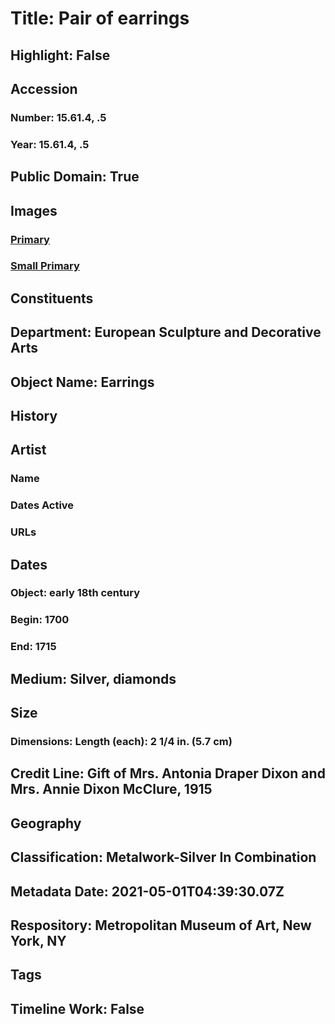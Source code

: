 # Title: Pair of earrings
## Highlight: False
## Accession
### Number: 15.61.4, .5
### Year: 15.61.4, .5
## Public Domain: True
## Images
### [Primary](https://images.metmuseum.org/CRDImages/es/original/29565.jpg)
### [Small Primary](https://images.metmuseum.org/CRDImages/es/web-large/29565.jpg)
## Constituents
## Department: European Sculpture and Decorative Arts
## Object Name: Earrings
## History
## Artist
### Name
### Dates Active
### URLs
## Dates
### Object: early 18th century
### Begin: 1700
### End: 1715
## Medium: Silver, diamonds
## Size
### Dimensions: Length (each): 2 1/4 in. (5.7 cm)
## Credit Line: Gift of Mrs. Antonia Draper Dixon and Mrs. Annie Dixon McClure, 1915
## Geography
## Classification: Metalwork-Silver In Combination
## Metadata Date: 2021-05-01T04:39:30.07Z
## Respository: Metropolitan Museum of Art, New York, NY
## Tags
## Timeline Work: False